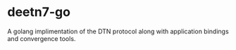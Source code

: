 # deetn7-go
A golang implimentation of the DTN protocol along with application bindings and convergence tools.
